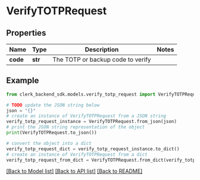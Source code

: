 # VerifyTOTPRequest


## Properties

Name | Type | Description | Notes
------------ | ------------- | ------------- | -------------
**code** | **str** | The TOTP or backup code to verify | 

## Example

```python
from clerk_backend_sdk.models.verify_totp_request import VerifyTOTPRequest

# TODO update the JSON string below
json = "{}"
# create an instance of VerifyTOTPRequest from a JSON string
verify_totp_request_instance = VerifyTOTPRequest.from_json(json)
# print the JSON string representation of the object
print(VerifyTOTPRequest.to_json())

# convert the object into a dict
verify_totp_request_dict = verify_totp_request_instance.to_dict()
# create an instance of VerifyTOTPRequest from a dict
verify_totp_request_from_dict = VerifyTOTPRequest.from_dict(verify_totp_request_dict)
```
[[Back to Model list]](../README.md#documentation-for-models) [[Back to API list]](../README.md#documentation-for-api-endpoints) [[Back to README]](../README.md)


